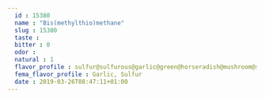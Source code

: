 ```yaml
---
  id : 15380
  name : "Bis(methylthio)methane"
  slug : 15380
  taste : 
  bitter : 0
  odor : 
  natural : 1
  flavor_profile : sulfur@sulfurous@garlic@green@horseradish@mushroom@spicy@cheese
  fema_flavor_profile : Garlic, Sulfur
  date : 2019-03-26T08:47:11+01:00
---
```



